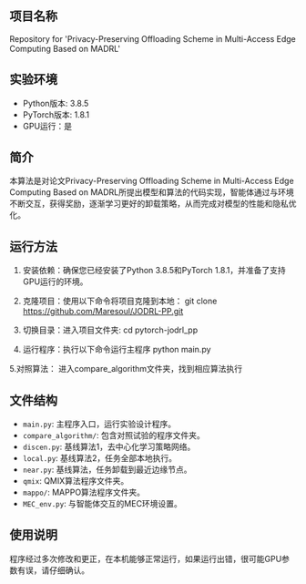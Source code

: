 ## 项目名称

Repository for 'Privacy-Preserving Offloading Scheme in Multi-Access Edge Computing Based on MADRL'

## 实验环境

- Python版本: 3.8.5
- PyTorch版本: 1.8.1
- GPU运行：是

## 简介

本算法是对论文Privacy-Preserving Offloading Scheme in Multi-Access Edge Computing Based on MADRL所提出模型和算法的代码实现，智能体通过与环境不断交互，获得奖励，逐渐学习更好的卸载策略，从而完成对模型的性能和隐私优化。

## 运行方法

1. 安装依赖：确保您已经安装了Python 3.8.5和PyTorch 1.8.1，并准备了支持GPU运行的环境。

2. 克隆项目：使用以下命令将项目克隆到本地：
git clone https://github.com/Maresoul/JODRL-PP.git

3. 切换目录：进入项目文件夹:
cd pytorch-jodrl_pp

4. 运行程序：执行以下命令运行主程序
python main.py

5.对照算法：
进入compare_algorithm文件夹，找到相应算法执行

## 文件结构

- `main.py`: 主程序入口，运行实验设计程序。
- `compare_algorithm/`: 包含对照试验的程序文件夹。
- `discen.py`: 基线算法1，去中心化学习策略网络。
- `local.py`: 基线算法2，任务全部本地执行。
- `near.py`: 基线算法，任务卸载到最近边缘节点。
- `qmix`: QMIX算法程序文件夹。
- `mappo/`: MAPPO算法程序文件夹。
- `MEC_env.py`: 与智能体交互的MEC环境设置。

## 使用说明

程序经过多次修改和更正，在本机能够正常运行，如果运行出错，很可能GPU参数有误，请仔细确认。








